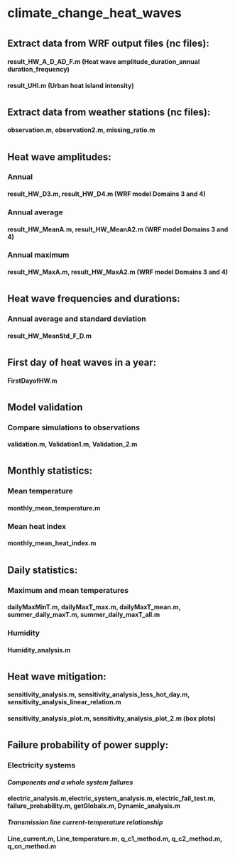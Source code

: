 # climate_change_heat_waves
#
## Extract data from WRF output files (nc files):
#### result_HW_A_D_AD_F.m (Heat wave amplitude_duration_annual duration_frequency)
#### result_UHI.m (Urban heat island intensity)
#
## Extract data from weather stations (nc files):
#### observation.m, observation2.m, missing_ratio.m
#
## Heat wave amplitudes:
### Annual 
#### result_HW_D3.m, result_HW_D4.m (WRF model Domains 3 and 4)
### Annual average
#### result_HW_MeanA.m, result_HW_MeanA2.m (WRF model Domains 3 and 4)
### Annual maximum
#### result_HW_MaxA.m, result_HW_MaxA2.m (WRF model Domains 3 and 4)
#
## Heat wave frequencies and durations:
### Annual average and standard deviation
#### result_HW_MeanStd_F_D.m
#
## First day of heat waves in a year:
#### FirstDayofHW.m
#
## Model validation 
### Compare simulations to observations
#### validation.m, Validation1.m, Validation_2.m
#
## Monthly statistics:
### Mean temperature
#### monthly_mean_temperature.m
### Mean heat index
#### monthly_mean_heat_index.m
#
## Daily statistics:
### Maximum and mean temperatures
#### dailyMaxMinT.m, dailyMaxT_max.m, dailyMaxT_mean.m, summer_daily_maxT.m, summer_daily_maxT_all.m
### Humidity
#### Humidity_analysis.m
#
## Heat wave mitigation:
#### sensitivity_analysis.m, sensitivity_analysis_less_hot_day.m, sensitivity_analysis_linear_relation.m
#### sensitivity_analysis_plot.m, sensitivity_analysis_plot_2.m (box plots)
#
## Failure probability of power supply:
### Electricity systems
#### *Components and a whole system failures*
#### electric_analysis.m,electric_system_analysis.m, electric_fail_test.m, failure_probability.m, getGlobalx.m, Dynamic_analysis.m
#### *Transmission line current-temperature relationship*
#### Line_current.m, Line_temperature.m, q_c1_method.m, q_c2_method.m, q_cn_method.m
